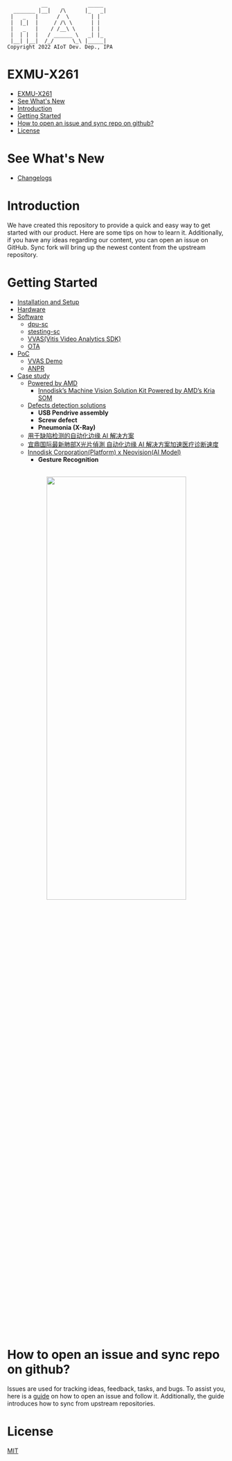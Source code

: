 <!--
 Copyright (c) 2022 Innodisk Crop.
 
 This software is released under the MIT License.
 https://opensource.org/licenses/MIT
-->
```
           __             _____ 
  _______ |__|   /\      |_   _|
 |   _   |      /  \       | |  
 |  |_|  |     / /\ \      | |  
 |   _   |    / /__\ \     | | 
 |  | |  |   / ______ \   _| |_ 
 |__| |__|  /_/      \_\ |_____|
Copyright 2022 AIoT Dev. Dep., IPA
```

# EXMU-X261

- [EXMU-X261](#exmu-x261)
- [See What's New](#see-whats-new)
- [Introduction](#introduction)
- [Getting Started](#getting-started)
- [How to open an issue and sync repo on github?](#how-to-open-an-issue-and-sync-repo-on-github)
- [License](#license)
   
# See What's New
- [Changelogs](./docs/changelogs.md)

# Introduction
We have created this repository to provide a quick and easy way to get started with our product. Here are some tips on how to learn it. Additionally, if you have any ideas regarding our content, you can open an issue on GitHub. Sync fork will bring up the newest content from the upstream repository.

# Getting Started
 - [Installation and Setup](./tocs/0.Getting-Started/Getting-Started.md)
  - [Hardware](./tocs/1.Hardware/hardware.md)
  - [Software](./tocs/2.Software/)
    - [dpu-sc](./tocs/2.Software/dpu-sc.md)
    - [stesting-sc](./tocs/2.Software/stesting-sc.md)
    - [VVAS(Vitis Video Analytics SDK)](./tocs/2.Software/VVAS.md)
    - [OTA](./tocs/2.Software/OTA.md)
  - [PoC](./tocs/3.POC/)
    - [VVAS Demo](./tocs/3.POC/VVAS-Demo.md)
    - [ANPR](./tocs/3.POC/ANPR.md)
  - [Case study](./tocs/5.Case-study/case-study.md)
    - [Powered by AMD](https://www.xilinx.com/video/corporate/innodisk-machine-vision-solution-kit-powered-by-amd-kria-som.html)
      - [Innodisk’s Machine Vision Solution Kit Powered by AMD’s Kria SOM](https://www.xilinx.com/content/dam/xilinx/publications/powered-by-xilinx/innodisk-case-study.pdf)
    - [Defects detection solutions](./tocs/5.Case-study/Defect-Detection.md)
        - **USB Pendrive assembly**
        - **Screw defect**
        - **Pneumonia (X-Ray)**
    - [用于缺陷检测的自动化边缘 AI 解决方案](https://china.xilinx.com/video/events/cns_xtd_AI_solution.html)
    - [宜鼎国际最新肺部X光片偵測 自动化边缘 AI 解决方案加速医疗诊断速度](https://www.myinnodisk.cn/newsDetail/1363.html)
    - [Innodisk Corporation(Platform) x Neovision(AI Model)](https://www.linkedin.com/posts/neovisionsas_intelligenceartificielle-industrie-activity-7039869643737456640-52r8?utm_source=share&utm_medium=member_desktop)
      - **Gesture Recognition**

  <br />
  <div align="center"><img width="80%" height="50%" src="./EXMU-X261.png"></div>
  <br />

# How to open an issue and sync repo on github?
Issues are used for tracking ideas, feedback, tasks, and bugs. To assist you, here is a [guide](./docs/contributing/Readme.md) on how to open an issue and follow it. Additionally, the guide introduces how to sync from upstream repositories.

# License
[MIT](./LICENSE)
